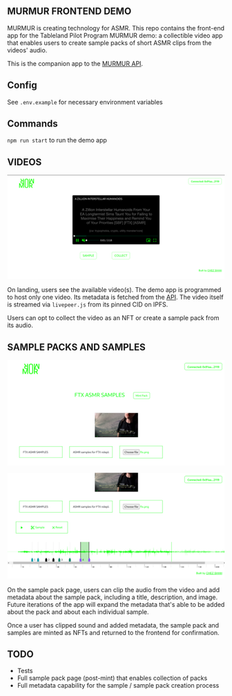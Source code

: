 ## MURMUR FRONTEND DEMO

MURMUR is creating technology for ASMR. This repo contains the front-end app for the Tableland Pilot Program MURMUR demo: a collectible video app that enables users to create sample packs of short ASMR clips from the videos' audio. 

This is the companion app to the [MURMUR API](https://github.com/naturalshine/murmur-api/).

## Config

See `.env.example` for necessary environment variables

## Commands

`npm run start` to run the demo app

## VIDEOS

![MURMUR](images/murmur01.png)

On landing, users see the available video(s). The demo app is programmed to host only one video. Its metadata is fetched from the [API](https://github.com/naturalshine/murmur-api/). The video itself is streamed via `livepeer.js` from its pinned CID on IPFS. 

Users can opt to collect the video as an NFT or create a sample pack from its audio. 

## SAMPLE PACKS AND SAMPLES

![MURMUR](images/murmur02.png)

![MURMUR](images/murmur03.png)

On the sample pack page, users can clip the audio from the video and add metadata about the sample pack, including a title, description, and image. Future iterations of the app will expand the metadata that's able to be added about the pack and about each individual sample. 

Once a user has clipped sound and added metadata, the sample pack and samples are minted as NFTs and returned to the frontend for confirmation. 

## TODO 
- Tests
- Full sample pack page (post-mint) that enables collection of packs
- Full metadata capability for the sample / sample pack creation process






